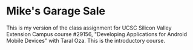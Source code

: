 # Mike's Garage Sale

This is my version of the class assignment for UCSC Silicon Valley Extension Campus course #29156, "Developing Applications for Android Mobile Devices" with Taral Oza. This is the introductory course.